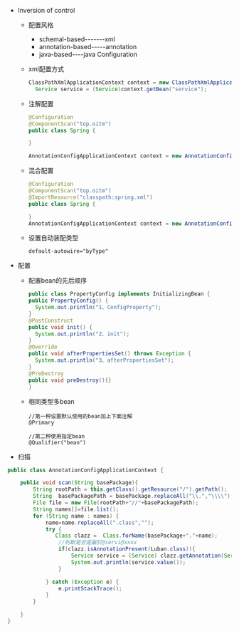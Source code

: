 * Inversion of control

  * 配置风格
    * schemal-based-------xml
    * annotation-based-----annotation
    * java-based----java Configuration
  * xml配置方式
    ```java
    ClassPathXmlApplicationContext context = new ClassPathXmlApplicationContext("classpath:spring.xml");
      Service service = (Service)context.getBean("service");
    ```
  * 注解配置

    ```java
    @Configuration
    @ComponentScan("top.oitm")
    public class Spring {

    }

    AnnotationConfigApplicationContext context = new AnnotationConfigApplicationContext(Spring.class);
    ```

  * 混合配置

    ```java
    @Configuration
    @ComponentScan("top.oitm")
    @ImportResource("classpath:spring.xml")
    public class Spring {

    }    
    AnnotationConfigApplicationContext context = new AnnotationConfigApplicationContext(Spring.class);
    ```

  * 设置自动装配类型
    ```
    default-autowire="byType"
    ```

* 配置

  * 配置bean的先后顺序
    ```java
    public class PropertyConfig implements InitializingBean {
    public PropertyConfig() {
      System.out.println("1、ConfigProperty");
    }
    @PostConstruct
    public void init() {
      System.out.println("2、init");
    }
    @Override
    public void afterPropertiesSet() throws Exception {
      System.out.println("3、afterPropertiesSet");
    }
    @PreDestroy
    public void preDestroy(){}
    }
    ```
  * 相同类型多bean

    ```
    //第一种设置默认使用的bean加上下面注解
    @Primary

    //第二种使用指定bean
    @Qualifier("bean")
    ```

- 扫描

```java
public class AnnotationConfigApplicationContext {

    public void scan(String basePackage){
        String rootPath = this.getClass().getResource("/").getPath();
        String  basePackagePath = basePackage.replaceAll("\\.","\\\\");
        File file = new File(rootPath+"//"+basePackagePath);
        String names[]=file.list();
        for (String name : names) {
            name=name.replaceAll(".class","");
            try {
               Class clazz =  Class.forName(basePackage+"."+name);
                //判斷是否是屬於@servi@xxxx
                if(clazz.isAnnotationPresent(Luban.class)){
                    Service service = (Service) clazz.getAnnotation(Service.class);
                    System.out.println(service.value());
                }

            } catch (Exception e) {
                e.printStackTrace();
            }
        }

    }
}

```
